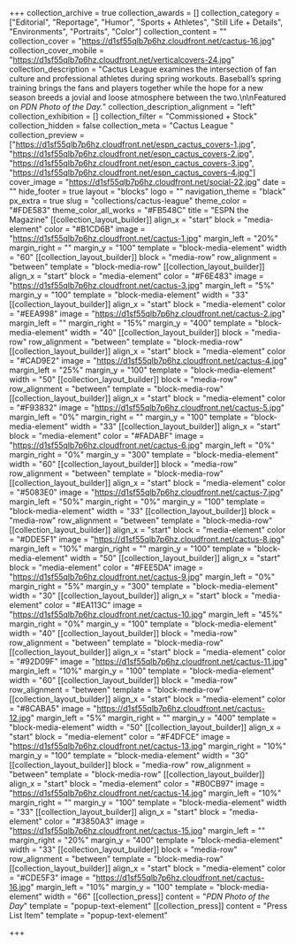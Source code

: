 +++
collection_archive = true
collection_awards = []
collection_category = ["Editorial", "Reportage", "Humor", "Sports + Athletes", "Still Life + Details", "Environments", "Portraits", "Color"]
collection_content = ""
collection_cover = "https://d1sf55qlb7p6hz.cloudfront.net/cactus-16.jpg"
collection_cover_mobile = "https://d1sf55qlb7p6hz.cloudfront.net/verticalcovers-24.jpg"
collection_description = "Cactus League examines the intersection of fan culture and professional athletes during spring workouts. Baseball’s spring training brings the fans and players together while the hope for a new season breeds a jovial and loose atmosphere between the two.\n\nFeatured on _PDN Photo of the Day._"
collection_description_alignment = "left"
collection_exhibition = []
collection_filter = "Commissioned + Stock"
collection_hidden = false
collection_meta = "Cactus League "
collection_preview = ["https://d1sf55qlb7p6hz.cloudfront.net/espn_cactus_covers-1.jpg", "https://d1sf55qlb7p6hz.cloudfront.net/espn_cactus_covers-2.jpg", "https://d1sf55qlb7p6hz.cloudfront.net/espn_cactus_covers-3.jpg", "https://d1sf55qlb7p6hz.cloudfront.net/espn_cactus_covers-4.jpg"]
cover_image = "https://d1sf55qlb7p6hz.cloudfront.net/social-22.jpg"
date = ""
hide_footer = true
layout = "blocks"
logo = ""
navigation_theme = "black"
px_extra = true
slug = "collections/cactus-league"
theme_color = "#FDE583"
theme_color_all_works = "#FB548C"
title = "ESPN the Magazine"
[[collection_layout_builder]]
align_x = "start"
block = "media-element"
color = "#B1CD6B"
image = "https://d1sf55qlb7p6hz.cloudfront.net/cactus-1.jpg"
margin_left = "20%"
margin_right = ""
margin_y = "100"
template = "block-media-element"
width = "60"
[[collection_layout_builder]]
block = "media-row"
row_alignment = "between"
template = "block-media-row"
[[collection_layout_builder]]
align_x = "start"
block = "media-element"
color = "#F6E483"
image = "https://d1sf55qlb7p6hz.cloudfront.net/cactus-3.jpg"
margin_left = "5%"
margin_y = "100"
template = "block-media-element"
width = "33"
[[collection_layout_builder]]
align_x = "start"
block = "media-element"
color = "#EEA998"
image = "https://d1sf55qlb7p6hz.cloudfront.net/cactus-2.jpg"
margin_left = ""
margin_right = "15%"
margin_y = "400"
template = "block-media-element"
width = "40"
[[collection_layout_builder]]
block = "media-row"
row_alignment = "between"
template = "block-media-row"
[[collection_layout_builder]]
align_x = "start"
block = "media-element"
color = "#CAD9E2"
image = "https://d1sf55qlb7p6hz.cloudfront.net/cactus-4.jpg"
margin_left = "25%"
margin_y = "100"
template = "block-media-element"
width = "50"
[[collection_layout_builder]]
block = "media-row"
row_alignment = "between"
template = "block-media-row"
[[collection_layout_builder]]
align_x = "start"
block = "media-element"
color = "#F93832"
image = "https://d1sf55qlb7p6hz.cloudfront.net/cactus-5.jpg"
margin_left = "0%"
margin_right = ""
margin_y = "100"
template = "block-media-element"
width = "33"
[[collection_layout_builder]]
align_x = "start"
block = "media-element"
color = "#FADABF"
image = "https://d1sf55qlb7p6hz.cloudfront.net/cactus-6.jpg"
margin_left = "0%"
margin_right = "0%"
margin_y = "300"
template = "block-media-element"
width = "60"
[[collection_layout_builder]]
block = "media-row"
row_alignment = "between"
template = "block-media-row"
[[collection_layout_builder]]
align_x = "start"
block = "media-element"
color = "#5083E0"
image = "https://d1sf55qlb7p6hz.cloudfront.net/cactus-7.jpg"
margin_left = "50%"
margin_right = "0%"
margin_y = "100"
template = "block-media-element"
width = "33"
[[collection_layout_builder]]
block = "media-row"
row_alignment = "between"
template = "block-media-row"
[[collection_layout_builder]]
align_x = "start"
block = "media-element"
color = "#DDE5F1"
image = "https://d1sf55qlb7p6hz.cloudfront.net/cactus-8.jpg"
margin_left = "10%"
margin_right = ""
margin_y = "100"
template = "block-media-element"
width = "50"
[[collection_layout_builder]]
align_x = "start"
block = "media-element"
color = "#FEE5DA"
image = "https://d1sf55qlb7p6hz.cloudfront.net/cactus-9.jpg"
margin_left = "0%"
margin_right = "5%"
margin_y = "300"
template = "block-media-element"
width = "30"
[[collection_layout_builder]]
align_x = "start"
block = "media-element"
color = "#EA113C"
image = "https://d1sf55qlb7p6hz.cloudfront.net/cactus-10.jpg"
margin_left = "45%"
margin_right = "0%"
margin_y = "100"
template = "block-media-element"
width = "40"
[[collection_layout_builder]]
block = "media-row"
row_alignment = "between"
template = "block-media-row"
[[collection_layout_builder]]
align_x = "start"
block = "media-element"
color = "#92D09F"
image = "https://d1sf55qlb7p6hz.cloudfront.net/cactus-11.jpg"
margin_left = "10%"
margin_y = "100"
template = "block-media-element"
width = "60"
[[collection_layout_builder]]
block = "media-row"
row_alignment = "between"
template = "block-media-row"
[[collection_layout_builder]]
align_x = "start"
block = "media-element"
color = "#8CABA5"
image = "https://d1sf55qlb7p6hz.cloudfront.net/cactus-12.jpg"
margin_left = "5%"
margin_right = ""
margin_y = "400"
template = "block-media-element"
width = "50"
[[collection_layout_builder]]
align_x = "start"
block = "media-element"
color = "#F4DFCE"
image = "https://d1sf55qlb7p6hz.cloudfront.net/cactus-13.jpg"
margin_right = "10%"
margin_y = "100"
template = "block-media-element"
width = "30"
[[collection_layout_builder]]
block = "media-row"
row_alignment = "between"
template = "block-media-row"
[[collection_layout_builder]]
align_x = "start"
block = "media-element"
color = "#B0CB97"
image = "https://d1sf55qlb7p6hz.cloudfront.net/cactus-14.jpg"
margin_left = "10%"
margin_right = ""
margin_y = "100"
template = "block-media-element"
width = "33"
[[collection_layout_builder]]
align_x = "start"
block = "media-element"
color = "#3850A3"
image = "https://d1sf55qlb7p6hz.cloudfront.net/cactus-15.jpg"
margin_left = ""
margin_right = "20%"
margin_y = "400"
template = "block-media-element"
width = "33"
[[collection_layout_builder]]
block = "media-row"
row_alignment = "between"
template = "block-media-row"
[[collection_layout_builder]]
align_x = "start"
block = "media-element"
color = "#CDE5F3"
image = "https://d1sf55qlb7p6hz.cloudfront.net/cactus-16.jpg"
margin_left = "10%"
margin_y = "100"
template = "block-media-element"
width = "66"
[[collection_press]]
content = "_PDN Photo of the Day_"
template = "popup-text-element"
[[collection_press]]
content = "Press List Item"
template = "popup-text-element"

+++
